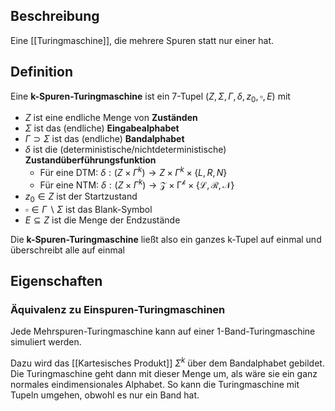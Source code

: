 ## Beschreibung
Eine [[Turingmaschine]], die mehrere Spuren statt nur einer hat.

## Definition
Eine **k-Spuren-Turingmaschine** ist ein 7-Tupel $(Z, \Sigma, \Gamma, \delta, z_0, \square, E)$ mit
 - $Z$ ist eine endliche Menge von **Zuständen**
 - $\Sigma$ ist das (endliche) **Eingabealphabet**
 - $\Gamma \supset \Sigma$ ist das (endliche) **Bandalphabet**
 - $\delta$ ist die (deterministische/nichtdeterministische) **Zustandüberführungsfunktion**
	 - Für eine DTM: $\delta: (Z \times \Gamma^k) \to Z \times \Gamma^k \times \{L, R, N\}$
	 - Für eine NTM: $\delta: (Z \times \Gamma^k) \to \mathcal{Z \times \Gamma^k \times \{L, R, N\}}$
 - $z_0 \in Z$ ist der Startzustand
 - $\square \in \Gamma \backslash \Sigma$ ist das Blank-Symbol
 - $E \subseteq Z$ ist die Menge der Endzustände 

Die **k-Spuren-Turingmaschine** ließt also ein ganzes k-Tupel auf einmal und überschreibt alle auf einmal

## Eigenschaften
### Äquivalenz zu Einspuren-Turingmaschinen
Jede Mehrspuren-Turingmaschine kann auf einer 1-Band-Turingmaschine simuliert werden.

Dazu wird das [[Kartesisches Produkt]] $\Sigma^k$ über dem Bandalphabet gebildet. Die Turingmaschine geht dann mit dieser Menge um, als wäre sie ein ganz normales eindimensionales Alphabet. 
So kann die Turingmaschine mit Tupeln umgehen, obwohl es nur ein Band hat.
